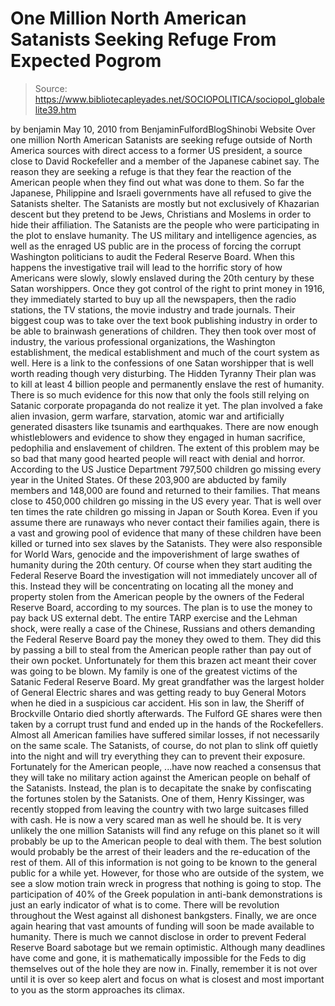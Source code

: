 # One Million North American Satanists Seeking Refuge From Expected Pogrom

> Source: https://www.bibliotecapleyades.net/SOCIOPOLITICA/sociopol_globalelite39.htm

by benjamin
May 10, 2010
from
BenjaminFulfordBlogShinobi Website
Over one million North American Satanists are seeking refuge outside of
North America sources with direct access to a former US president, a source
close to
David Rockefeller and a member of the
Japanese cabinet say.
The reason they are seeking a refuge is that
they fear the reaction of the American people when they find out what was
done to them. So far the Japanese, Philippine and Israeli governments have
all refused to give the Satanists shelter.
The Satanists are mostly but not exclusively of
Khazarian descent but they pretend to be Jews,
Christians and Moslems in order to hide their affiliation. The
Satanists are the people who were participating in the plot to enslave
humanity.
The US military and intelligence agencies, as well as the enraged US
public are in the process of forcing the corrupt Washington politicians to
audit the Federal Reserve Board. When this happens the investigative trail
will lead to the horrific story of how Americans were slowly, slowly
enslaved during the 20th century by these Satan worshippers.
Once they got control of the right to print money in 1916, they immediately
started to buy up all the newspapers, then the radio stations, the TV
stations, the movie industry and trade journals. Their biggest coup was to
take over the text book publishing industry in order to be able to brainwash
generations of children.
They then took over most of industry, the various professional
organizations, the Washington establishment, the medical establishment and
much of the court system as well.
Here
is a link to the confessions of one Satan worshipper that
is well worth reading though very disturbing.
The Hidden Tyranny
Their plan was to kill at least 4 billion people and permanently enslave the
rest of humanity.
There is so much evidence for this now that only
the fools still relying on Satanic corporate propaganda do not realize it
yet. The plan involved a fake alien invasion, germ warfare, starvation,
atomic war and artificially generated disasters like tsunamis and
earthquakes.
There are now enough whistleblowers and evidence to show they engaged in
human sacrifice, pedophilia and enslavement of children.
The extent of this problem may be so bad that many good hearted people will
react with denial and horror. According to the US Justice Department
797,500 children go missing every year in
the United States.
Of these 203,900 are abducted by family members
and 148,000 are found and returned to their families.
That means close to 450,000 children go
missing in the US every year.
That is well over ten times the rate children go
missing in Japan or South Korea. Even if you assume there are runaways who
never contact their families again, there is a vast and growing pool of
evidence that many of these children have been killed or turned into sex
slaves by the Satanists.
They were also responsible for
World Wars,
genocide and the impoverishment of large swathes of humanity during the 20th
century.
Of course when they start auditing the Federal Reserve Board the
investigation will not immediately uncover all of this.
Instead they will be concentrating on locating all the money and property
stolen from the American people by the owners of the Federal Reserve Board,
according to my sources. The plan is to use the money to pay back US
external debt.
The entire TARP exercise and the Lehman shock, were really a case of the
Chinese, Russians and others demanding the Federal Reserve Board pay the
money they owed to them. They did this by passing a bill to steal from the
American people rather than pay out of their own pocket. Unfortunately for
them this brazen act meant their cover was going to be blown.
My family is one of the greatest victims of the Satanic Federal Reserve
Board. My great grandfather was the largest holder of General Electric
shares and was getting ready to buy General Motors when he died in a
suspicious car accident.
His son in law, the Sheriff of Brockville Ontario died shortly afterwards.
The Fulford GE shares were then taken by a corrupt trust fund and ended up
in the hands of the Rockefellers. Almost all American families have suffered
similar losses, if not necessarily on the same scale.
The Satanists, of course, do not plan to slink off quietly into the night
and will try everything they can to prevent their exposure.
Fortunately for the American people,
...have now reached a consensus that they will
take no military action against the American people on behalf of the
Satanists.
Instead, the plan is to decapitate the snake by confiscating the
fortunes stolen by the Satanists. One of them,
Henry
Kissinger, was recently stopped from leaving the country with
two large suitcases filled with cash. He is now a very scared man as well he
should be.
It is very unlikely the one million Satanists will find any refuge on this
planet so it will probably be up to the American people to deal with them.
The best solution would probably be the arrest of their leaders and the
re-education of the rest of them.
All of this information is not going to be known to the general public for a
while yet.
However, for those who are outside of the
system, we see a slow motion train wreck in progress that nothing is
going to stop. The participation of 40% of the Greek population in
anti-bank demonstrations is just an early indicator of what is to come.
There will be revolution throughout the West against all dishonest
bankgsters.
Finally, we are once again hearing that vast amounts of funding will soon be
made available to humanity.
There is much we cannot disclose in order to
prevent
Federal Reserve Board sabotage but we
remain optimistic. Although many deadlines have come and gone, it is
mathematically impossible for the Feds to dig themselves out of the hole
they are now in.
Finally, remember it is not over until it is over so keep alert and focus on
what is closest and most important to you as the storm approaches its
climax.
